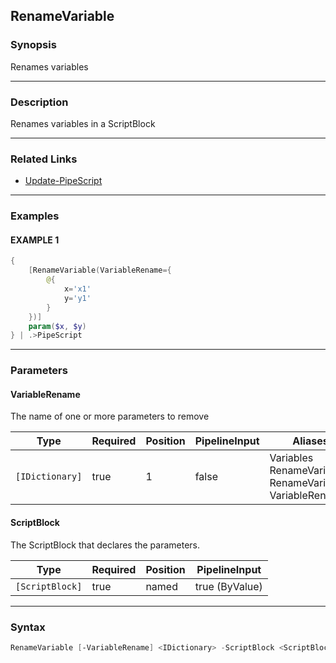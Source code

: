 RenameVariable
--------------




### Synopsis
Renames variables



---


### Description

Renames variables in a ScriptBlock



---


### Related Links
* [Update-PipeScript](Update-PipeScript.md)





---


### Examples
#### EXAMPLE 1
```PowerShell
{
    [RenameVariable(VariableRename={
        @{
            x='x1'
            y='y1'
        }
    })]
    param($x, $y)
} | .>PipeScript
```



---


### Parameters
#### **VariableRename**

The name of one or more parameters to remove






|Type           |Required|Position|PipelineInput|Aliases                                                             |
|---------------|--------|--------|-------------|--------------------------------------------------------------------|
|`[IDictionary]`|true    |1       |false        |Variables<br/>RenameVariables<br/>RenameVariable<br/>VariableRenames|



#### **ScriptBlock**

The ScriptBlock that declares the parameters.






|Type           |Required|Position|PipelineInput |
|---------------|--------|--------|--------------|
|`[ScriptBlock]`|true    |named   |true (ByValue)|





---


### Syntax
```PowerShell
RenameVariable [-VariableRename] <IDictionary> -ScriptBlock <ScriptBlock> [<CommonParameters>]
```

